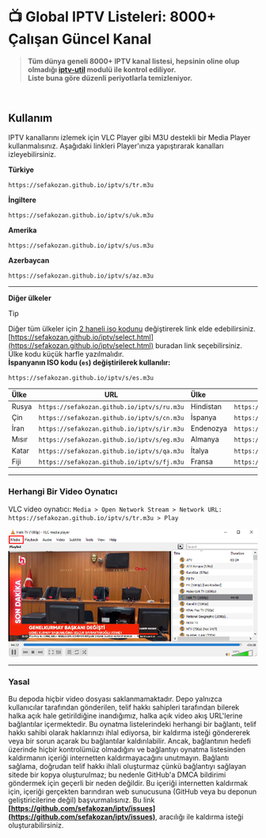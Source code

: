 # 📺 Global IPTV Listeleri: 8000+ Çalışan Güncel Kanal 

> **Tüm dünya geneli 8000+ IPTV kanal listesi, hepsinin oline olup olmadığı [iptv-util](https://github.com/sefakozan/iptv-util) modulü ile kontrol ediliyor.  
Liste buna göre düzenli periyotlarla temizleniyor.**

&nbsp;

## Kullanım
IPTV kanallarını izlemek için VLC Player gibi M3U destekli bir Media Player kullanmalısınız. Aşağıdaki linkleri Player'ınıza yapıştırarak kanalları izleyebilirsiniz.

**Türkiye**
```
https://sefakozan.github.io/iptv/s/tr.m3u
```
**İngiltere**
```
https://sefakozan.github.io/iptv/s/uk.m3u
```
**Amerika**
```
https://sefakozan.github.io/iptv/s/us.m3u
```
**Azerbaycan**
```
https://sefakozan.github.io/iptv/s/az.m3u
```

---

**Diğer ülkeler**

> [!TIP]  
> Diğer tüm ülkeler için [2 haneli iso kodunu](https://www.iban.com/country-codes) değiştirerek link elde edebilirsiniz. 
> [https://sefakozan.github.io/iptv/select.html](https://sefakozan.github.io/iptv/select.html) buradan link seçebilirsiniz.  
> Ülke kodu küçük harfle yazılmalıdır.  
> **İspanyanın ISO kodu (`es`) değiştirilerek kullanılır:**
>```text
>https://sefakozan.github.io/iptv/s/es.m3u
>```


| Ülke | URL | Ülke | URL |
|:-|:-:|:-|:-:|
|Rusya|`https://sefakozan.github.io/iptv/s/ru.m3u`|Hindistan|`https://sefakozan.github.io/iptv/s/in.m3u`|
|Çin  |`https://sefakozan.github.io/iptv/s/cn.m3u`|İspanya  |`https://sefakozan.github.io/iptv/s/es.m3u`|
|İran |`https://sefakozan.github.io/iptv/s/ir.m3u`|Endenozya|`https://sefakozan.github.io/iptv/s/id.m3u`|
|Mısır|`https://sefakozan.github.io/iptv/s/eg.m3u`|Almanya  |`https://sefakozan.github.io/iptv/s/de.m3u`|
|Katar|`https://sefakozan.github.io/iptv/s/qa.m3u`|İtalya   |`https://sefakozan.github.io/iptv/s/it.m3u`|
|Fiji |`https://sefakozan.github.io/iptv/s/fj.m3u`|Fransa   |`https://sefakozan.github.io/iptv/s/fr.m3u`|

---

### Herhangi Bir Video Oynatıcı
VLC video oynatıcı: ```Media > Open Network Stream > Network URL: https://sefakozan.github.io/iptv/s/tr.m3u > Play```

![vlc](docs/assets/vlc.png)

---

### Yasal
Bu depoda hiçbir video dosyası saklanmamaktadır. Depo yalnızca kullanıcılar tarafından gönderilen, telif hakkı sahipleri tarafından bilerek halka açık hale getirildiğine inandığımız, halka açık video akış URL'lerine bağlantılar içermektedir. Bu oynatma listelerindeki herhangi bir bağlantı, telif hakkı sahibi olarak haklarınızı ihlal ediyorsa, bir kaldırma isteği göndererek veya bir sorun açarak bu bağlantılar kaldırılabilir. Ancak, bağlantının hedefi üzerinde hiçbir kontrolümüz olmadığını ve bağlantıyı oynatma listesinden kaldırmanın içeriği internetten kaldırmayacağını unutmayın. Bağlantı sağlama, doğrudan telif hakkı ihlali oluşturmaz çünkü bağlantıyı sağlayan sitede bir kopya oluşturulmaz; bu nedenle GitHub'a DMCA bildirimi göndermek için geçerli bir neden değildir. Bu içeriği internetten kaldırmak için, içeriği gerçekten barındıran web sunucusuna (GitHub veya bu deponun geliştiricilerine değil) başvurmalısınız. Bu link **[https://github.com/sefakozan/iptv/issues](https://github.com/sefakozan/iptv/issues)**, aracılığı ile kaldırma isteği oluşturabilirsiniz.